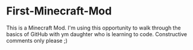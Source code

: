 # First-Minecraft-Mod

This is a Minecraft Mod.  I'm using this opportunity to walk through the basics of GitHub with ym daughter who is learning to code.  Constructive comments only please ;)
